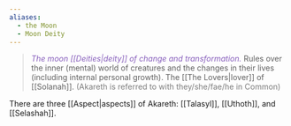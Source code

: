 ```yaml
---
aliases:
  - the Moon
  - Moon Deity
---
```

> <span style="color:rgb(134, 93, 187)">*The moon [[Deities|deity]] of change and transformation.*</span> Rules over the inner (mental) world of creatures and the changes in their lives (including internal personal growth). The [[The Lovers|lover]] of [[Solanah]]. <span style="color:rgb(125, 125, 125)">(Akareth is referred to with they/she/fae/he in Common)</span> 

There are three [[Aspect|aspects]] of Akareth: [[Talasyl]], [[Uthoth]], and [[Selashah]]. 